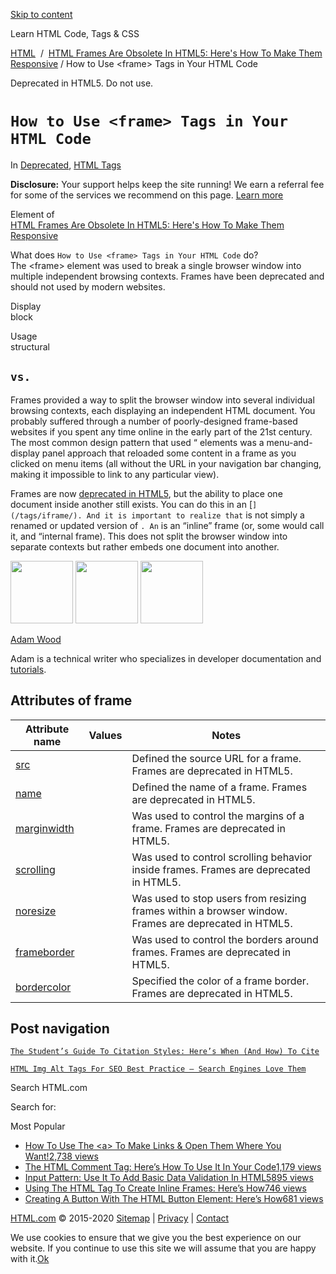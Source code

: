 <a href="#site-main" class="skip-link screen-reader-text">Skip to content</a>

[](https://html.com/)

Learn HTML Code, Tags & CSS

[HTML](https://html.com/)  /  [HTML Frames Are Obsolete In HTML5: Here's How To Make Them Responsive](https://html.com/frames/) / How to Use &lt;frame&gt; Tags in Your HTML Code

Deprecated in HTML5. Do not use.

# `How to Use <frame> Tags in Your HTML Code`

In <span class="post-meta-category">[Deprecated](https://html.com/deprecated/), [HTML Tags](https://html.com/tags/)</span>

**Disclosure:** Your support helps keep the site running! We earn a referral fee for some of the services we recommend on this page. [Learn more](https://html.com/disclosure/)

Element of  
[HTML Frames Are Obsolete In HTML5: Here's How To Make Them Responsive](https://html.com/frames/)

What does `How to Use <frame> Tags in Your HTML Code` do?  
The &lt;frame&gt; element was used to break a single browser window into multiple independent browsing contexts. Frames have been deprecated and should not used by modern websites.

Display  
block

Usage  
structural

<span class="underline"></span>

## `vs.`

Frames provided a way to split the browser window into several individual browsing contexts, each displaying an independent HTML document. You probably suffered through a number of poorly-designed frame-based websites if you spent any time online in the early part of the 21st century. The most common design pattern that used “ elements was a menu-and-display panel approach that reloaded some content in a frame as you clicked on menu items (all without the URL in your navigation bar changing, making it impossible to link to any particular view).

Frames are now [deprecated in HTML5](https://html.com/html5/), but the ability to place one document inside another still exists. You can do this in an \[`](/tags/iframe/). And it is important to realize that` is not simply a renamed or updated version of `. An` is an “inline” frame (or, some would call it, and “internal frame). This does not split the browser window into separate contexts but rather embeds one document into another.

<img src="http://html.com/wp-content/plugins/a3-lazy-load/assets/images/lazy_placeholder.gif" class="lazy lazy-hidden avatar avatar-100 photo" width="100" height="100" />

<img src="http://html.com/wp-content/plugins/a3-lazy-load/assets/images/lazy_placeholder.gif" class="lazy lazy-hidden avatar avatar-100 photo" width="100" height="100" />

<img src="https://secure.gravatar.com/avatar/3af4194cc38fbc6d4e68fbe7536347d5?s=100&amp;d=mm&amp;r=g" class="avatar avatar-100 photo" srcset="https://secure.gravatar.com/avatar/3af4194cc38fbc6d4e68fbe7536347d5?s=200&amp;d=mm&amp;r=g 2x" width="100" height="100" />

[Adam Wood](https://html.com/author/html/)

<span class="fn">Adam is a technical writer who specializes in developer documentation and [tutorials](https://html.com/).</span>

[<span class="saboxplugin-icon-grey saboxplugin-icon-linkedin"></span>](https://www.linkedin.com/in/adammichaelwood)

<span id="tho-end-content" style="display: block; visibility: hidden;"></span>

## Attributes of frame

<table><thead><tr class="header"><th>Attribute name</th><th>Values</th><th>Notes</th></tr></thead><tbody><tr class="odd"><td><a href="https://html.com/attributes/frame-src/" class="linked-name deprecated">src</a><br />
</td><td></td><td>Defined the source URL for a frame. Frames are deprecated in HTML5.</td></tr><tr class="even"><td><a href="https://html.com/attributes/frame-name/" class="linked-name deprecated">name</a><br />
</td><td></td><td>Defined the name of a frame. Frames are deprecated in HTML5.</td></tr><tr class="odd"><td><a href="https://html.com/attributes/frame-marginwidth/" class="linked-name deprecated">marginwidth</a><br />
</td><td></td><td>Was used to control the margins of a frame. Frames are deprecated in HTML5.</td></tr><tr class="even"><td><a href="https://html.com/attributes/frame-scrolling/" class="linked-name deprecated">scrolling</a><br />
</td><td></td><td>Was used to control scrolling behavior inside frames. Frames are deprecated in HTML5.</td></tr><tr class="odd"><td><a href="https://html.com/attributes/frame-noresize/" class="linked-name deprecated">noresize</a><br />
</td><td></td><td>Was used to stop users from resizing frames within a browser window. Frames are deprecated in HTML5.</td></tr><tr class="even"><td><a href="https://html.com/attributes/frame-frameborder/" class="linked-name deprecated">frameborder</a><br />
</td><td></td><td>Was used to control the borders around frames. Frames are deprecated in HTML5.</td></tr><tr class="odd"><td><a href="https://html.com/attributes/frame-bordercolor/" class="linked-name">bordercolor</a><br />
</td><td></td><td>Specified the color of a frame border. Frames are deprecated in HTML5.</td></tr></tbody></table>

## Post navigation

[<span class="nav-link-label"><span class="genericon genericon-previous"></span></span>`The Student’s Guide To Citation Styles: Here’s When (And How) To Cite`](https://html.com/resources/citation-guide/)

[`HTML Img Alt Tags For SEO Best Practice – Search Engines Love Them`<span class="nav-link-label"><span class="genericon genericon-next"></span></span>](https://html.com/attributes/img-alt/)

Search HTML.com

<span class="screen-reader-text">Search for:</span>

Most Popular

- <a href="https://html.com/attributes/a-target/" class="popular_posts_bars_link">How To Use The &lt;a&gt; To Make Links &amp; Open Them Where You Want!</a><span class="popular_posts_bars_comment_count_hold"><a href="https://html.com/attributes/a-target/#comments" class="popular_posts_bars_comment_count">2,738 views</a><span class="popular_posts_bars_comment_count_triangle"></span></span>
- <a href="https://html.com/tags/comment-tag/" class="popular_posts_bars_link">The HTML Comment Tag: Here’s How To Use It In Your Code</a><span class="popular_posts_bars_comment_count_hold"><a href="https://html.com/tags/comment-tag/#comments" class="popular_posts_bars_comment_count">1,179 views</a><span class="popular_posts_bars_comment_count_triangle"></span></span>
- <a href="https://html.com/attributes/input-pattern/" class="popular_posts_bars_link">Input Pattern: Use It To Add Basic Data Validation In HTML5</a><span class="popular_posts_bars_comment_count_hold"><a href="https://html.com/attributes/input-pattern/#comments" class="popular_posts_bars_comment_count">895 views</a><span class="popular_posts_bars_comment_count_triangle"></span></span>
- <a href="https://html.com/tags/iframe/" class="popular_posts_bars_link">Using The HTML Tag To Create Inline Frames: Here’s How</a><span class="popular_posts_bars_comment_count_hold"><a href="https://html.com/tags/iframe/#comments" class="popular_posts_bars_comment_count">746 views</a><span class="popular_posts_bars_comment_count_triangle"></span></span>
- <a href="https://html.com/tags/button/" class="popular_posts_bars_link">Creating A Button With The HTML Button Element: Here’s How</a><span class="popular_posts_bars_comment_count_hold"><a href="https://html.com/tags/button/#comments" class="popular_posts_bars_comment_count">681 views</a><span class="popular_posts_bars_comment_count_triangle"></span></span>

[HTML.com](https://html.com/) © 2015-2020 [Sitemap](https://html.com/sitemap/) | [Privacy](https://html.com/privacy/) | [Contact](https://html.com/contact/)

<span id="cn-notice-text" class="cn-text-container">We use cookies to ensure that we give you the best experience on our website. If you continue to use this site we will assume that you are happy with it.</span><span id="cn-notice-buttons" class="cn-buttons-container"><a href="#" id="cn-accept-cookie" class="cn-set-cookie cn-button bootstrap button">Ok</a></span><a href="javascript:void(0);" id="cn-close-notice" class="cn-close-icon"></a>
